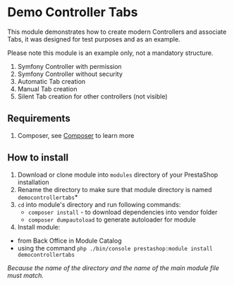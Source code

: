 Demo Controller Tabs
====================

This module demonstrates how to create modern Controllers and associate Tabs, it was designed for test purposes and as an example.

Please note this module is an example only, not a mandatory structure.

 1. Symfony Controller with permission
 2. Symfony Controller without security
 3. Automatic Tab creation
 4. Manual Tab creation
 5. Silent Tab creation for other controllers (not visible)

## Requirements

 1. Composer, see [Composer](https://getcomposer.org/) to learn more

## How to install

 1. Download or clone module into `modules` directory of your PrestaShop installation
 2. Rename the directory to make sure that module directory is named `democontrollertabs`*
 3. `cd` into module's directory and run following commands:
     - `composer install` - to download dependencies into vendor folder
     - `composer dumpautoload` to generate autoloader for module
 4. Install module:
  - from Back Office in Module Catalog
  - using the command `php ./bin/console prestashop:module install democontrollertabs`

*Because the name of the directory and the name of the main module file must match.*


